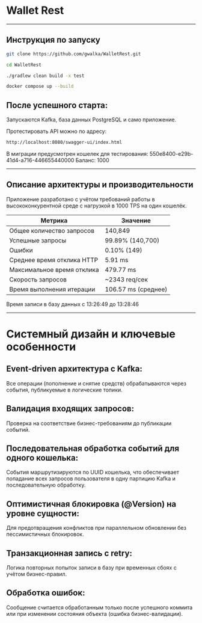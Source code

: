 # Wallet Rest
___

## Инструкция по запуску

```bash
git clone https://github.com/gwalka/WalletRest.git
```
```bash
cd WalletRest
```
```bash
./gradlew clean build -x test
```
```bash
docker compose up --build
```

## После успешного старта:

Запускаются Kafka, база данных PostgreSQL и само приложение.

Протестировать API можно по адресу:
```bash
http://localhost:8080/swagger-ui/index.html
```
В миграции предусмотрен кошелек для тестирования:
550e8400-e29b-41d4-a716-446655440000
Баланс: 1000

___

## Описание архитектуры и производительности
Приложение разработано с учётом требований работы в высококонкурентной среде с нагрузкой в 1000 TPS на один кошелёк.

| Метрика                          | Значение            |
| -------------------------------- | ------------------- |
| Общее количество запросов        | 140,849             |
| Успешные запросы                 | 99.89% (140,700)    |
| Ошибки                           | 0.10% (149)         |
| Среднее время отклика HTTP       | 5.91 ms             |
| Максимальное время отклика       | 479.77 ms           |
| Скорость запросов                | \~2343 req/сек      |
| Время выполнения итерации        | 106.57 ms (среднее) |

Время записи в базу данных  с  13:26:49 до 13:28:46
___
# Системный дизайн и ключевые особенности
## Event-driven архитектура с Kafka:
Все операции (пополнение и снятие средств) обрабатываются через события, публикуемые в логические топики.

## Валидация входящих запросов:
Проверка на соответствие бизнес-требованиям до публикации событий.

## Последовательная обработка событий для одного кошелька:
События маршрутизируются по UUID кошелька, что обеспечивает попадание всех запросов пользователя в одну партицию Kafka и последовательную обработку.

## Оптимистичная блокировка (@Version) на уровне сущности:
Для предотвращения конфликтов при параллельном обновлении без пессимистичных блокировок.

## Транзакционная запись с retry:
Логика повторных попыток записи в базу при временных сбоях с учётом бизнес-правил.

## Обработка ошибок:
Сообщение считается обработанным только после успешного коммита или при изменении состояния объекта (ошибка бизнес-валидации).


